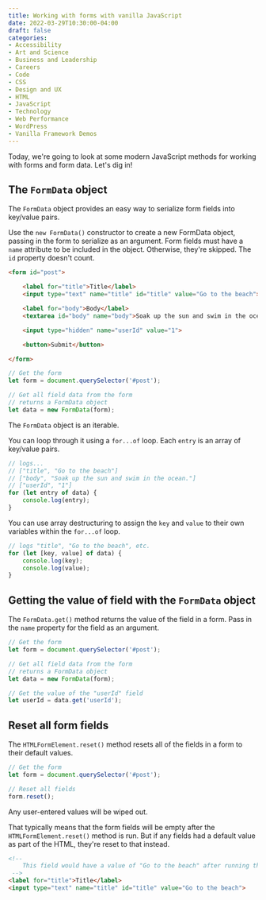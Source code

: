 ```yaml
---
title: Working with forms with vanilla JavaScript
date: 2022-03-29T10:30:00-04:00
draft: false
categories:
- Accessibility
- Art and Science
- Business and Leadership
- Careers
- Code
- CSS
- Design and UX
- HTML
- JavaScript
- Technology
- Web Performance
- WordPress
- Vanilla Framework Demos
---
```


Today, we're going to look at some modern JavaScript methods for working with forms and form data. Let's dig in!

## The `FormData` object

The `FormData` object provides an easy way to serialize form fields into key/value pairs.

Use the `new FormData()` constructor to create a new FormData object, passing in the form to serialize as an argument. Form fields must have a `name` attribute to be included in the object. Otherwise, they're skipped. The `id` property doesn't count.

```html
<form id="post">

	<label for="title">Title</label>
	<input type="text" name="title" id="title" value="Go to the beach">

	<label for="body">Body</label>
	<textarea id="body" name="body">Soak up the sun and swim in the ocean.</textarea>

	<input type="hidden" name="userId" value="1">

	<button>Submit</button>

</form>
```

```js
// Get the form
let form = document.querySelector('#post');

// Get all field data from the form
// returns a FormData object
let data = new FormData(form);
```

The `FormData` object is an iterable.

You can loop through it using a `for...of` loop. Each `entry` is an array of key/value pairs.

```js
// logs...
// ["title", "Go to the beach"]
// ["body", "Soak up the sun and swim in the ocean."]
// ["userId", "1"]
for (let entry of data) {
	console.log(entry);
}
```

You can use array destructuring to assign the `key` and `value` to their own variables within the `for...of` loop.

```js
// logs "title", "Go to the beach", etc.
for (let [key, value] of data) {
	console.log(key);
	console.log(value);
}
```

## Getting the value of field with the `FormData` object

The `FormData.get()` method returns the value of the field in a form. Pass in the `name` property for the field as an argument.

```js
// Get the form
let form = document.querySelector('#post');

// Get all field data from the form
// returns a FormData object
let data = new FormData(form);

// Get the value of the "userId" field
let userId = data.get('userId');
```


## Reset all form fields

The `HTMLFormElement.reset()` method resets all of the fields in a form to their default values.

```js
// Get the form
let form = document.querySelector('#post');

// Reset all fields
form.reset();
```

Any user-entered values will be wiped out.

That typically means that the form fields will be empty after the `HTMLFormElement.reset()` method is run. But if any fields had a default value as part of the HTML, they're reset to that instead.

```html
<!-- 
	This field would have a value of "Go to the beach" after running the HTMLFormElement.reset() method
 -->
<label for="title">Title</label>
<input type="text" name="title" id="title" value="Go to the beach">
```